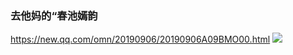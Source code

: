 ### 去他妈的“春池嫣韵
https://new.qq.com/omn/20190906/20190906A09BMO00.html
![](https://inews.gtimg.com/newsapp_bt/0/10200818505/1000)